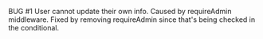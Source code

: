 BUG #1
User cannot update their own info. Caused by requireAdmin middleware. Fixed by removing requireAdmin since that's being checked in the conditional.